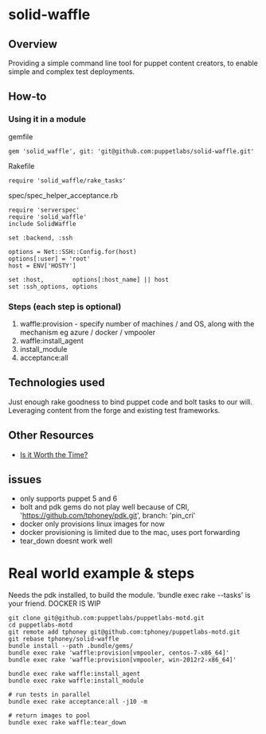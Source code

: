# solid-waffle

## Overview
Providing a simple command line tool for puppet content creators, to enable simple and complex test deployments.

## How-to
### Using it in a module
gemfile
```
gem 'solid_waffle', git: 'git@github.com:puppetlabs/solid-waffle.git'
```
Rakefile
```
require 'solid_waffle/rake_tasks'
```
spec/spec_helper_acceptance.rb
```
require 'serverspec'
require 'solid_waffle'
include SolidWaffle

set :backend, :ssh

options = Net::SSH::Config.for(host)
options[:user] = 'root'
host = ENV['HOSTY']

set :host,        options[:host_name] || host
set :ssh_options, options
```

### Steps (each step is optional)

1. waffle:provision - specify number of machines / and OS, along with the mechanism eg azure / docker / vmpooler
2. waffle:install_agent 
3. install_module 
4. acceptance:all

## Technologies used
Just enough rake goodness to bind puppet code and bolt tasks to our will. 
Leveraging content from the forge and existing test frameworks.

## Other Resources

* [Is it Worth the Time?](https://xkcd.com/1205/)

## issues

* only supports puppet 5 and 6
* bolt and pdk gems do not play well because of CRI, 'https://github.com/tphoney/pdk.git', branch: 'pin_cri'
* docker only provisions linux images for now
* docker provisioning is limited due to the mac, uses port forwarding
* tear_down doesnt work well

# Real world example & steps

Needs the pdk installed, to build the module. 'bundle exec rake --tasks' is your friend.
DOCKER IS WIP

```
git clone git@github.com:puppetlabs/puppetlabs-motd.git
cd puppetlabs-motd
git remote add tphoney git@github.com:tphoney/puppetlabs-motd.git
git rebase tphoney/solid-waffle
bundle install --path .bundle/gems/
bundle exec rake 'waffle:provision[vmpooler, centos-7-x86_64]'
bundle exec rake 'waffle:provision[vmpooler, win-2012r2-x86_64]'

bundle exec rake waffle:install_agent
bundle exec rake waffle:install_module

# run tests in parallel
bundle exec rake acceptance:all -j10 -m 

# return images to pool
bundle exec rake waffle:tear_down
```
